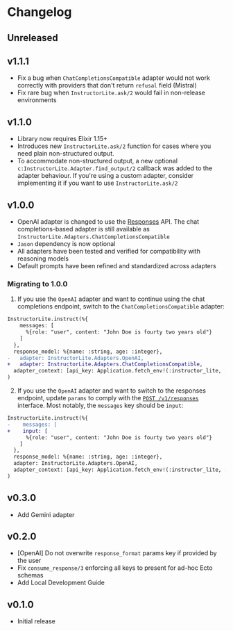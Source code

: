 # Changelog

## Unreleased

## v1.1.1

  * Fix a bug when `ChatCompletionsCompatible` adapter would not work correctly
    with providers that don't return `refusal` field (Mistral)
  * Fix rare bug when `InstructorLite.ask/2` would fail in non-release environments

## v1.1.0

  * Library now requires Elixir 1.15+
  * Introduces new `InstructorLite.ask/2` function for cases where you need plain non-structured output.
  * To accommodate non-structured output, a new optional
    `c:InstructorLite.Adapter.find_output/2` callback was added to the adapter
    behaviour. If you're using a custom adapter, consider implementing it if you
    want to use `InstructorLite.ask/2`

## v1.0.0
  * OpenAI adapter is changed to use the
  [Responses](https://platform.openai.com/docs/api-reference/responses) API.
  The chat completions-based adapter is still available as
  `InstructorLite.Adapters.ChatCompletionsCompatible`
  * `Jason` dependency is now optional
  * All adapters have been tested and verified for compatibility with reasoning models
  * Default prompts have been refined and standardized across adapters
  
### Migrating to 1.0.0
  1. If you use the `OpenAI` adapter and want to continue using the chat completions endpoint, switch to the `ChatCompletionsCompatible` adapter:
  ```diff
  InstructorLite.instruct(%{
      messages: [
        %{role: "user", content: "John Doe is fourty two years old"}
      ]
    },
    response_model: %{name: :string, age: :integer},
  -   adapter: InstructorLite.Adapters.OpenAI,
  +   adapter: InstructorLite.Adapters.ChatCompletionsCompatible,
    adapter_context: [api_key: Application.fetch_env!(:instructor_lite, :openai_key)]
  )
  ```
  2. If you use the `OpenAI` adapter and want to switch to the responses endpoint, update `params` to comply with the [`POST /v1/responses`](https://platform.openai.com/docs/api-reference/responses/create) interface. Most notably, the `messages` key should be `input`:
  ```diff
  InstructorLite.instruct(%{
  -    messages: [
  +    input: [
        %{role: "user", content: "John Doe is fourty two years old"}
      ]
    },
    response_model: %{name: :string, age: :integer},
    adapter: InstructorLite.Adapters.OpenAI,
    adapter_context: [api_key: Application.fetch_env!(:instructor_lite, :openai_key)]
  )
  ```

## v0.3.0

  * Add Gemini adapter

## v0.2.0
  
  * [OpenAI] Do not overwrite `response_format` params key if provided by the user
  * Fix `consume_response/3` enforcing all keys to present for ad-hoc Ecto schemas
  * Add Local Development Guide

## v0.1.0

  * Initial release